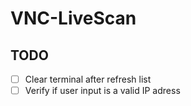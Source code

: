 # VNC-LiveScan

## TODO

- [ ] Clear terminal after refresh list
- [ ] Verify if user input is a valid IP adress